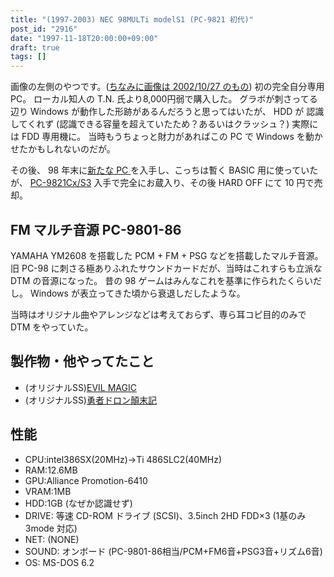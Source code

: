 ```yaml
---
title: "(1997-2003) NEC 98MULTi modelS1 (PC-9821 初代)"
post_id: "2916"
date: "1997-11-18T20:00:00+09:00"
draft: true
tags: []
---
```



画像の左側のやつです。([ちなみに画像は 2002/10/27 のもの](/3066)) 初の完全自分専用PC。
ローカル知人の T.N. 氏より8,000円弱で購入した。
グラボが刺さってる辺り Windows が動作した形跡があるんだろうと思ってはいたが、 HDD が 認識してくれず (認識できる容量を超えていたため？あるいはクラッシュ？) 実際には FDD 専用機に。
当時もうちょっと財力があればこの PC で Windows を動かせたかもしれないのだが。

その後、 98 年末に[新たな PC ](/2922)を入手し、こっちは暫く BASIC 用に使っていたが、 [PC-9821Cx/S3](/3007) 入手で完全にお蔵入り、その後 HARD OFF にて 10 円で売却。

## FM マルチ音源 PC-9801-86

YAMAHA YM2608 を搭載した PCM + FM + PSG などを搭載したマルチ音源。
旧 PC-98 に刺さる極ありふれたサウンドカードだが、当時はこれすらも立派な DTM の音源になった。
昔の 98 ゲームはみんなこれを基準に作られたくらいだし。
Windows が表立ってきた頃から衰退しだしたような。

当時はオリジナル曲やアレンジなどは考えておらず、専ら耳コピ目的のみで DTM をやっていた。

## 製作物・他やってたこと

* (オリジナルSS)[EVIL MAGIC](/tag/evil-magic)
* (オリジナルSS)[勇者ドロン顛末記](/tag/doron)

## 性能

* CPU:intel386SX(20MHz)→Ti 486SLC2(40MHz)
* RAM:12.6MB
* GPU:Alliance Promotion-6410
* VRAM:1MB
* HDD:1GB (なぜか認識せず)
* DRIVE: 等速 CD-ROM ドライブ (SCSI)、3.5inch 2HD FDD×3 (1基のみ 3mode 対応)
* NET: (NONE)
* SOUND: オンボード (PC-9801-86相当/PCM+FM6音+PSG3音+リズム6音)
* OS: MS-DOS 6.2
